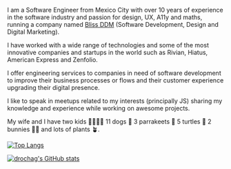 
I am a Software Engineer from Mexico City with over 10 years of experience in the software industry and passion for design, UX, A11y and maths, running a company named [Bliss DDM](https://blissddm.xyz/) (Software Development, Design and Digital Marketing).

I have worked with a wide range of technologies and some of the most innovative companies and startups in the world such as Rivian, Hiatus, American Express and Zenfolio.

I offer engineering services to companies in need of software development to improve their business processes or flows and their customer experience upgrading their digital presence.

I like to speak in meetups related to my interests (principally JS) sharing my knowledge and experience while working on awesome projects.

My wife and I have two kids 👶🏽👶🏽 11 dogs 🐶 3 parrakeets 🦜 5 turtles 🐢 2 bunnies 🐇🐰 and lots of plants 🪴.

[![Top Langs](https://github-readme-stats-dan.vercel.app/api/top-langs/?username=drochag&count_private=true&show_icons=true&theme=radical&langs_count=5&hide=EJS,Ruby,Shell)](https://github.com/anuraghazra/github-readme-stats)

[![drochag's GitHub stats](https://github-readme-stats-dan.vercel.app/api?username=drochag&rank_icon=percentile&show=reviews,discussions_started,discussions_answered,prs_merged,prs_merged_percentage&count_private=true&show_icons=true&theme=radical)](https://github.com/anuraghazra/github-readme-stats)
